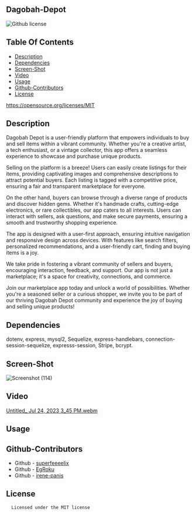 ## Dagobah-Depot
  ![Github license](https://img.shields.io/badge/license-MIT-blue.svg)
  ## Table Of Contents
  * [Description](#description)
  * [Dependencies](#dependencies)
  * [Screen-Shot](#screen-shot)
  * [Video](#video)
  * [Usage](#usage)
  * [Github-Contributors](#github-contributors)
  * [License](#license)

  https://opensource.org/licenses/MIT
  ## Description
 Dagobah Depot is a user-friendly platform that empowers individuals to buy and sell items within a vibrant community. Whether you're a creative artist, a tech enthusiast, or a vintage collector, this app offers a seamless experience to showcase and purchase unique products.

Selling on the platform is a breeze! Users can easily create listings for their items, providing captivating images and comprehensive descriptions to attract potential buyers. Each listing is tagged with a competitive price, ensuring a fair and transparent marketplace for everyone.

On the other hand, buyers can browse through a diverse range of products and discover hidden gems. Whether it's handmade crafts, cutting-edge electronics, or rare collectibles, our app caters to all interests. Users can interact with sellers, ask questions, and make secure payments, ensuring a smooth and trustworthy shopping experience.

The app is designed with a user-first approach, ensuring intuitive navigation and responsive design across devices. With features like search filters, personalized recommendations, and a user-friendly cart, finding and buying items is a joy.

We take pride in fostering a vibrant community of sellers and buyers, encouraging interaction, feedback, and support. Our app is not just a marketplace; it's a space for creativity, connections, and commerce.

Join our marketplace app today and unlock a world of possibilities. Whether you're a seasoned seller or a curious shopper, we invite you to be part of our thriving Dagobah Depot community and experience the joy of buying and selling unique products!

  ## Dependencies
  dotenv, express, mysql2, Sequelize, express-handlebars, connection-session-sequelize, expresss-session, Stripe, bcrypt. 
 
  ## Screen-Shot
![Screenshot (114)](https://github.com/EgRoku/Portfolio-Project/assets/125640560/a88768bf-2a17-4196-88f8-47d65a2c28e2)
  ## Video
[Untitled_ Jul 24, 2023 3_45 PM.webm](https://github.com/irene-panis/dagobah-depot/assets/65985104/57074e6c-6b3c-48d9-8317-687ecc4b6afd)


  ## Usage


  ## Github-Contributors
   * Github - [superfeeeelix](https://github.com/superfeeeelix/)
   * Github - [EgRoku](https://github.com/EgRoku)
   * Github - [irene-panis](https://github.com/irene-panis)
 

  ## License
      
      Licensed under the MIT license
